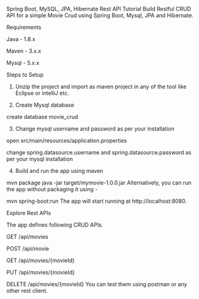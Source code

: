 Spring Boot, MySQL, JPA, Hibernate Rest API Tutorial
Build Restful CRUD API for a simple Movie Crud using Spring Boot, Mysql, JPA and Hibernate.

Requirements

Java - 1.8.x

Maven - 3.x.x

Mysql - 5.x.x

Steps to Setup

1. Unzip the project and import as maven project in any of the tool like Eclipse or intelliJ etc.

2. Create Mysql database

create database movie_crud

3. Change mysql username and password as per your installation

open src/main/resources/application.properties

change spring.datasource.username and spring.datasource.password as per your mysql installation

4. Build and run the app using maven

mvn package
java -jar target/mymovie-1.0.0.jar
Alternatively, you can run the app without packaging it using -

mvn spring-boot:run
The app will start running at http://localhost:8080.

Explore Rest APIs

The app defines following CRUD APIs.

GET /api/movies

POST /api/movie

GET /api/movies/{movieId}

PUT /api/movies/{movieId}

DELETE /api/movies/{movieId}
You can test them using postman or any other rest client.
